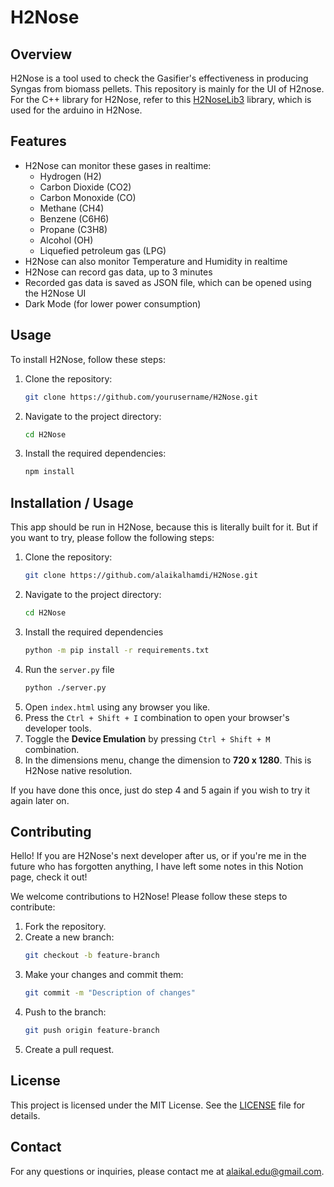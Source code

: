 # H2Nose

## Overview
H2Nose is a tool used to check the Gasifier's effectiveness in producing Syngas from biomass pellets. This repository is mainly for the UI of H2nose. For the C++ library for H2Nose, refer to this [H2NoseLib3](https://github.com/ivanaprianto/H2NoseLib3) library, which is used for the arduino in H2Nose.

## Features
- H2Nose can monitor these gases in realtime:
    - Hydrogen (H2)
    - Carbon Dioxide (CO2)
    - Carbon Monoxide (CO)
    - Methane (CH4)
    - Benzene (C6H6)
    - Propane (C3H8)
    - Alcohol (OH)
    - Liquefied petroleum gas (LPG)
- H2Nose can also monitor Temperature and Humidity in realtime
- H2Nose can record gas data, up to 3 minutes
- Recorded gas data is saved as JSON file, which can be opened using the H2Nose UI
- Dark Mode (for lower power consumption)

## Usage
To install H2Nose, follow these steps:

1. Clone the repository:
    ```sh
    git clone https://github.com/yourusername/H2Nose.git
    ```
2. Navigate to the project directory:
    ```sh
    cd H2Nose
    ```
3. Install the required dependencies:
    ```sh
    npm install
    ```

## Installation / Usage
This app should be run in H2Nose, because this is literally built for it. But if you want to try, please follow the following steps:
1. Clone the repository:
    ```sh
    git clone https://github.com/alaikalhamdi/H2Nose.git
    ```
2. Navigate to the project directory:
    ```sh
    cd H2Nose
    ```
3. Install the required dependencies 
    ```sh
    python -m pip install -r requirements.txt
    ```
4. Run the `server.py` file
    ```sh
    python ./server.py
    ```
5. Open `index.html` using any browser you like. 
6. Press the `Ctrl + Shift + I` combination to open your browser's developer tools. 
7. Toggle the **Device Emulation** by pressing `Ctrl + Shift + M` combination. 
8. In the dimensions menu, change the dimension to **720 x 1280**. This is H2Nose native resolution.

If you have done this once, just do step 4 and 5 again if you wish to try it again later on.

## Contributing
Hello! If you are H2Nose's next developer after us, or if you're me in the future who has forgotten anything, I have left some notes in this Notion page, check it out!

We welcome contributions to H2Nose! Please follow these steps to contribute:

1. Fork the repository.
2. Create a new branch:
    ```sh
    git checkout -b feature-branch
    ```
3. Make your changes and commit them:
    ```sh
    git commit -m "Description of changes"
    ```
4. Push to the branch:
    ```sh
    git push origin feature-branch
    ```
5. Create a pull request.

## License
This project is licensed under the MIT License. See the [LICENSE](LICENSE) file for details.

## Contact
For any questions or inquiries, please contact me at alaikal.edu@gmail.com.
